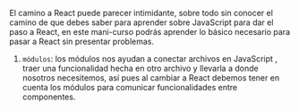 El camino a React puede parecer intimidante, sobre todo sin conocer el camino de que debes saber para aprender sobre JavaScript para dar el paso a React, en este mani-curso podrás aprender lo básico necesario para pasar a React sin presentar problemas.

1. `módulos`: los módulos nos ayudan a conectar archivos en JavaScript , traer una funcionalidad hecha en otro archivo y llevarla a donde nosotros necesitemos, así pues al cambiar a React debemos tener en cuenta los módulos para comunicar funcionalidades entre componentes.